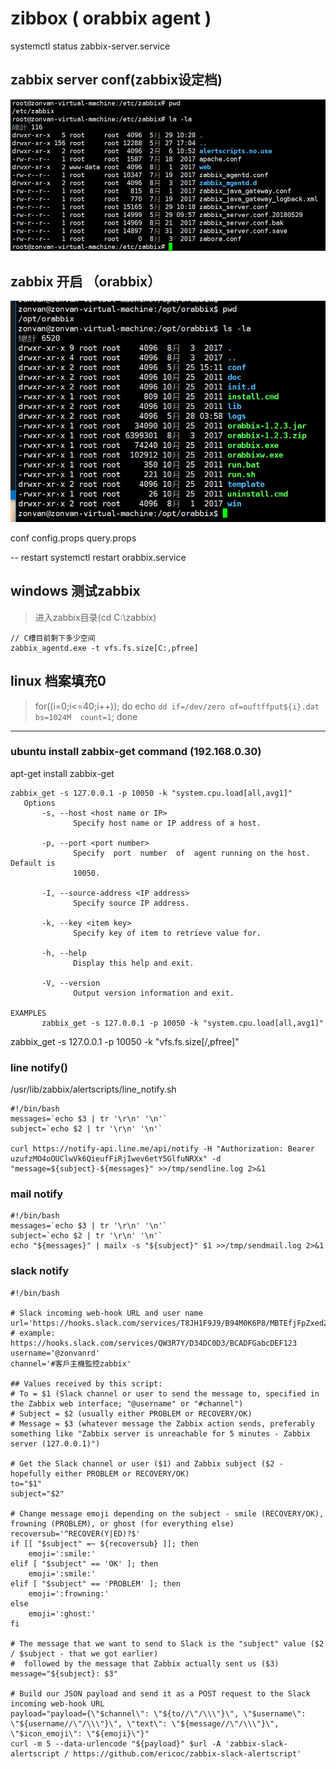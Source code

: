 # zibbox ( orabbix agent )

systemctl status zabbix-server.service

## zabbix server conf(zabbix设定档)

![zabbix_server.conf](./images/2018-05-29_103000.png)



## zabbix 开启 （orabbix）

![zabbix （orabbix） ubuntu path](./images/2018-05-28_110231.png)

conf
    config.props
    query.props




-- restart
systemctl restart orabbix.service



## windows 测试zabbix

> 进入zabbix目录(cd C:\zabbix)

```
// C槽目前剩下多少空间
zabbix_agentd.exe -t vfs.fs.size[C:,pfree]
```

## linux 档案填充0

> for((i=0;i<=40;i++)); do echo `dd if=/dev/zero of=ouftffput${i}.dat  bs=1024M  count=1`; done

---

### ubuntu install zabbix-get command (192.168.0.30)
apt-get install zabbix-get

```
zabbix_get -s 127.0.0.1 -p 10050 -k "system.cpu.load[all,avg1]"
   Options
       -s, --host <host name or IP>
              Specify host name or IP address of a host.

       -p, --port <port number>
              Specify  port  number  of  agent running on the host. Default is
              10050.

       -I, --source-address <IP address>
              Specify source IP address.

       -k, --key <item key>
              Specify key of item to retrieve value for.

       -h, --help
              Display this help and exit.

       -V, --version
              Output version information and exit.

EXAMPLES
       zabbix_get -s 127.0.0.1 -p 10050 -k "system.cpu.load[all,avg1]"
```

zabbix_get -s 127.0.0.1 -p 10050 -k "vfs.fs.size[/,pfree]"


### line notify()
/usr/lib/zabbix/alertscripts/line_notify.sh

```
#!/bin/bash
messages=`echo $3 | tr '\r\n' '\n'`
subject=`echo $2 | tr '\r\n' '\n'`

curl https://notify-api.line.me/api/notify -H "Authorization: Bearer uzufzMO4oOUClwVk6QieufFiRjIwev6etY5GlfuNRXx" -d "message=${subject}-${messages}" >>/tmp/sendline.log 2>&1

```




### mail notify
```
#!/bin/bash
messages=`echo $3 | tr '\r\n' '\n'`
subject=`echo $2 | tr '\r\n' '\n'`
echo "${messages}" | mailx -s "${subject}" $1 >>/tmp/sendmail.log 2>&1
```




### slack notify

```
#!/bin/bash

# Slack incoming web-hook URL and user name
url='https://hooks.slack.com/services/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'		# example: https://hooks.slack.com/services/QW3R7Y/D34DC0D3/BCADFGabcDEF123
username='@zonvanrd'
channel='#客戶主機監控zabbix'

## Values received by this script:
# To = $1 (Slack channel or user to send the message to, specified in the Zabbix web interface; "@username" or "#channel")
# Subject = $2 (usually either PROBLEM or RECOVERY/OK)
# Message = $3 (whatever message the Zabbix action sends, preferably something like "Zabbix server is unreachable for 5 minutes - Zabbix server (127.0.0.1)")

# Get the Slack channel or user ($1) and Zabbix subject ($2 - hopefully either PROBLEM or RECOVERY/OK)
to="$1"
subject="$2"

# Change message emoji depending on the subject - smile (RECOVERY/OK), frowning (PROBLEM), or ghost (for everything else)
recoversub='^RECOVER(Y|ED)?$'
if [[ "$subject" =~ ${recoversub} ]]; then
	emoji=':smile:'
elif [ "$subject" == 'OK' ]; then
	emoji=':smile:'
elif [ "$subject" == 'PROBLEM' ]; then
	emoji=':frowning:'
else
	emoji=':ghost:'
fi

# The message that we want to send to Slack is the "subject" value ($2 / $subject - that we got earlier)
#  followed by the message that Zabbix actually sent us ($3)
message="${subject}: $3"

# Build our JSON payload and send it as a POST request to the Slack incoming web-hook URL
payload="payload={\"$channel\": \"${to//\"/\\\"}\", \"$username\": \"${username//\"/\\\"}\", \"text\": \"${message//\"/\\\"}\", \"$icon_emoji\": \"${emoji}\"}"
curl -m 5 --data-urlencode "${payload}" $url -A 'zabbix-slack-alertscript / https://github.com/ericoc/zabbix-slack-alertscript'

```
















